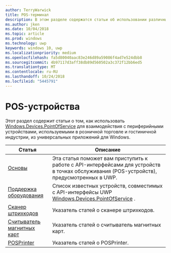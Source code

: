```yaml
---
author: TerryWarwick
title: POS-терминал
description: В этом разделе содержатся статьи об использовании различных функций пространства имен точки обслуживания.
ms.author: jken
ms.date: 10/04/2018
ms.topic: article
ms.prod: windows
ms.technology: uwp
keywords: windows 10, uwp
ms.localizationpriority: medium
ms.openlocfilehash: fa5d80040aac83e246d89a59086f4ad7e524dbb8
ms.sourcegitcommit: 4b97117d3aff38db89d560502a3c372f12bb6ed5
ms.translationtype: MT
ms.contentlocale: ru-RU
ms.lasthandoff: 10/24/2018
ms.locfileid: "5445791"
---
```

# <a name="point-of-service"></a>POS-устройства
Этот раздел содержит статьи о том, как использовать [Windows.Devices.PointOfService](https://docs.microsoft.com/uwp/api/windows.devices.pointofservice) для взаимодействия с периферийными устройствами, используемыми в розничной торговле и гостиничной индустрии, из универсальных приложений для Windows.

| Статья | Описание |
|------|------------|
| [Основы](pos-basics.md) | Эта статья поможет вам приступить к работе с API-интерфейсами для устройств в точках обслуживания (POS-устройств), предусмотренных в UWP. |
| [Поддержка оборудования](pos-device-support.md) | Список известных устройств, совместимых с API-интерфейсы UWP [Windows.Devices.PointOfService](https://aka.ms/pointofservice-api) . |
| [Сканер штрихкодов](pos-barcodescanner.md) | Указатель статей о сканере штрихкодов. |
| [Считыватель магнитных карт](pos-magnetic-stripe-reader.md) | Указатель статей о считыватель магнитных карт.
| [POSPrinter](pos-printer.md) | Указатель статей о POSPrinter. |